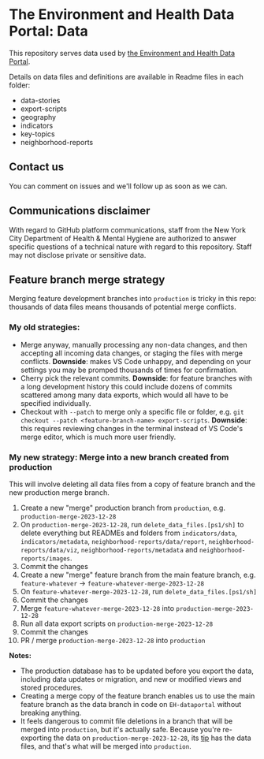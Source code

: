 # The Environment and Health Data Portal: Data

This repository serves data used by [the Environment and Health Data Portal](https://a816-dohbesp.nyc.gov/IndicatorPublic/beta/). 

Details on data files and definitions are available in Readme files in each folder:
- data-stories
- export-scripts
- geography
- indicators
- key-topics
- neighborhood-reports

## Contact us

You can comment on issues and we'll follow up as soon as we can. 

## Communications disclaimer

With regard to GitHub platform communications, staff from the New York City Department of Health & Mental Hygiene are authorized to answer specific questions of a technical nature with regard to this repository. Staff may not disclose private or sensitive data. 

## Feature branch merge strategy

Merging feature development branches into `production` is tricky in this repo: thousands of data files means thousands of potential merge conflicts. 

### My old strategies:

- Merge anyway, manually processing any non-data changes, and then accepting all incoming data changes, or staging the files with merge conflicts. **Downside**: makes VS Code unhappy, and depending on your settings you may be promped thousands of times for confirmation.
- Cherry pick the relevant commits. **Downside**: for feature branches with a long development history this could include dozens of commits scattered among many data exports, which would all have to be specified individually. 
- Checkout with `--patch` to merge only a specific file or folder, e.g. `git checkout --patch <feature-branch-name> export-scripts`. **Downside**: this requires reviewing changes in the terminal instead of VS Code's merge editor, which is much more user friendly.

### My new strategy: Merge into a new branch created from production

This will involve deleting all data files from a copy of feature branch and the new production merge branch.

1. Create a new "merge" production branch from `production`, e.g. `production-merge-2023-12-28`
2. On `production-merge-2023-12-28`, run `delete_data_files.[ps1/sh]` to delete everything but READMEs and folders from `indicators/data`, `indicators/metadata`, `neighborhood-reports/data/report`, `neighborhood-reports/data/viz`, `neighborhood-reports/metadata` and `neighborhood-reports/images`.
3. Commit the changes
4. Create a new "merge" feature branch from the main feature branch, e.g. `feature-whatever` -> `feature-whatever-merge-2023-12-28`
5. On `feature-whatever-merge-2023-12-28`, run `delete_data_files.[ps1/sh]`
6. Commit the changes
7. Merge `feature-whatever-merge-2023-12-28` into `production-merge-2023-12-28`
8. Run all data export scripts on `production-merge-2023-12-28`
9. Commit the changes
10. PR / merge `production-merge-2023-12-28` into `production`

**Notes:** 

- The production database has to be updated before you export the data, including data updates or migration, and new or modified views and stored procedures.
- Creating a merge copy of the feature branch enables us to use the main feature branch as the data branch in code on `EH-dataportal` without breaking anything.
- It feels dangerous to commit file deletions in a branch that will be merged into `production`, but it's actually safe. Because you're re-exporting the data on `production-merge-2023-12-28`, its [tip](https://git-scm.com/docs/gitglossary#def_branch) has the data files, and that's what will be merged into `production`.